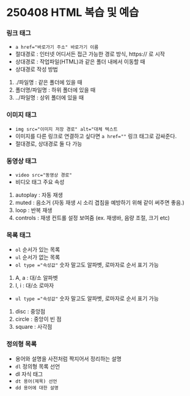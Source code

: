 # 250408 HTML 복습 및 예습
### 링크 태그
* `a href="바로가기 주소" 바로가기 이름`
* 절대경로 : 인터넷 어디서든 접근 가능한 경로 방식, https:// 로 시작
* 상대경로 : 작업파일(HTML)과 같은 폴더 내에서 이동할 때
* 상대경로 작성 방법
1. ./파일명 : 같은 폴더에 있을 때
2. 폴더명/파일명 : 하위 폴더에 있을 때
3. ../파일명 : 상위 폴더에 있을 때

### 이미지 태그
* `img src="이미지 저장 경로" alt="대체 텍스트`
* 이미지를 다른 링크로 연결하고 싶다면 `a href=""` 링크 태그로 감싸준다.
* 절대경로, 상대경로 둘 다 가능

### 동영상 태그
* `video src="동영상 경로"`
* 비디오 태그 주요 속성
1. autoplay : 자동 재생
2. muted : 음소거 (자동 재생 시 소리 겹침을 예방하기 위해 같이 써주면 좋음.)
3. loop : 반복 재생
4. controls : 재생 컨트롤 설정 보여줌 (ex. 재생바, 음량 조절, 크기 etc)

### 목록 태그
* `ol` 순서가 있는 목록
* `ul` 순서가 없는 목록
* `ol type ="속성값"` 숫자 말고도 알파벳, 로마자로 순서 표기 가능
1. A, a : 대/소 알파벳
2. I, i : 대/소 로마자
* `ul type ="속성값"` 숫자 말고도 알파벳, 로마자로 순서 표기 가능
1. disc : 중앙점
2. circle : 중앙이 빈 점
3. square : 사각점

### 정의형 목록
* 용어와 설명을 사전처럼 짝지어서 정리하는 설명
* `dl` 정의형 목록 선언
* dl 자식 태그
* `dt 용어(제목) 선언`
* `dd 용어에 대한 설명`
